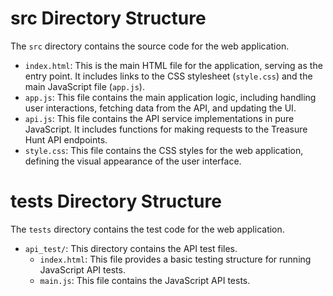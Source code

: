 # src Directory Structure

The `src` directory contains the source code for the web application.

- `index.html`: This is the main HTML file for the application, serving as the entry point. It includes links to the CSS stylesheet (`style.css`) and the main JavaScript file (`app.js`).
- `app.js`: This file contains the main application logic, including handling user interactions, fetching data from the API, and updating the UI.
- `api.js`: This file contains the API service implementations in pure JavaScript. It includes functions for making requests to the Treasure Hunt API endpoints.
- `style.css`: This file contains the CSS styles for the web application, defining the visual appearance of the user interface.

# tests Directory Structure

The `tests` directory contains the test code for the web application.

- `api_test/`: This directory contains the API test files.
    - `index.html`: This file provides a basic testing structure for running JavaScript API tests.
    - `main.js`: This file contains the JavaScript API tests.